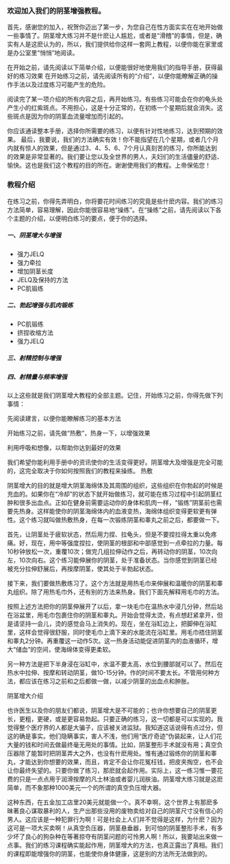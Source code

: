 ### 欢迎加入我们的阴茎增强教程。

首先，感谢您的加入，祝贺你迈出了第一步，为您自己在性方面实实在在地开始做一些事情了。阴茎增大练习并不是什麽让人尴尬，或者是“滑稽”的事情，但是，确实有人是这麽认为的，所以，我们提供给你这样一套网上教程，以便你能在家里或是办公室里“悄悄”地阅读。

在开始之前，请先阅读以下简单介绍，以便能很好地使用我们的指导手册，获得最好的练习效果
在开始练习之前，请先阅读所有的“介绍”，以便你能瞭解正确的操作手法以及过度练习可能产生的危险。

阅读完了某一项介绍的所有内容之后，再开始练习。有些练习可能会在你的龟头处产生小的红紫斑点。不用担心，这是十分正常的，在初练一个星期后就会消失。这些斑点是因为你的阴茎血流量增加而引起的。

你应该通读整本手册，选择你所需要的练习，以便有针对性地练习，达到预期的效果。
最后，我要说，我们的方法确实有效！你不能指望在几个星期，或者几个月内就有惊人的效果，但是通过3、4、5、6、7个月认真刻苦的练习，你所能达到的效果是非常显著的。我们要让您以及全世界的男人，夫妇们的生活儘量的舒适、愉快。这也是我们这个教程的目的所在。谢谢使用我们的教程。上帝保佑您！

### 教程介绍

  在练习之前，你得先弄明白，你将要花时间练习的究竟是些什麽内容。我们的练习方法简单，容易理解，因此你能很容易地“操练”。在“操练”之前，请先阅读以下各个主题的介绍，以便明白练习的要点，便于你的选择。
##### 一、阴茎增大与增强

* 强力JELQ
* 强力牵拉
* 增加阴茎长度
* JELQ及保持的方法
* PC肌锻练


##### 二、勃起增强与肌肉锻练
* PC肌锻练
* 挤捏收缩方法
* 强力JELQ

##### 三、射精控制与增强

##### 四、射精量与频率增强

以上这些就是我们阴茎增大教程的全部主题。记住，开始练习之前，你得先做下列事情：

先阅读建言，以便你能瞭解练习的基本方法

开始练习之前，请先做“热敷”，热身一下，以增强效果

利用呼吸和想像，以帮助你达到最好的效果

我们希望你能利用手册中的资讯使你的生活变得更好。阴茎增大及增强是完全可能的，这完全取决于你如何按照我们的教程来操练。
热敷

阴茎增大的目的就是增大阴茎海绵体及其周围的组织，这些组织在你勃起的时候是充血的。如果你在“冷却”的状态下就开始做练习，就可能在练习过程中引起阴茎红肿和很多出血点。正如在健身前需要运动你的身体和肌肉一样，“锻练”阴茎前也需要先热身。这样能使你的阴茎海绵体内的血液变热，海绵体组织变得更软更有弹性。这个练习就叫做热敷热身，在每一次锻练阴茎和睾丸之前之后，都要做一下。

首先，让阴茎处于疲软状态，然后用力捏、拉龟头，但是不要捏拉得太重以免疼痛。好，现在，用中等强度捏拉，使阴茎的根部和中部感觉到一点牵拉的力量。每10秒钟放松一次，重覆10次；做完几组拉伸动作之后，再转动你的阴茎，10次向左，10次向右。这个练习能伸展你的阴茎，处于准备状态。当你感觉到阴茎已经被充分拉伸舒展后，再按摩阴茎，使其处于半勃起状态。

接下来，我们要做热敷练习了。这个方法就是用热毛巾来伸展和温暖你的阴茎和睾丸组织。除了用热毛巾外，还有别的方法来热身。我们下面先解释用毛巾的方法。

按照上述方法把你的阴茎伸展开了以后，拿一块毛巾在温热水中浸几分钟，然后站在浴盆里，用毛巾包裹住你的阴茎和睾丸。开始会觉得太烫，有点想赶紧拿开，但是请坚持一会儿，烫的感觉会马上消失的。现在，坐在浴缸边上，把脚伸在浴缸里，这样会觉得很舒服，同时使毛巾上滴下来的水能流在浴缸里。用毛巾捂住阴茎和睾丸2分钟。再重覆这一动作5次。这一热身活动能促进阴茎内的血液循环，增大“储血”的空间，使海绵体变得更柔软。

另一种方法是把下半身浸在浴缸中，水温不要太高，水位到腰部就可以了。然后在热水中拉伸、按摩和转动阴茎，做10-15分钟。作的时间不要太长。不管用何种方法，都应该在练习之前和之后都做一做，以减少阴茎的出血点和肿胀。

阴茎增大介绍

也许医生以及你的朋友们都说，阴茎增大是不可能的；也许你想要自己的阴茎更长，更粗，更硬，或是更容易勃起。只要正确的练习，这一切都是可以实现的。我觉得整个医疗界的人都是大骗子，应该被关进监狱。我知道这话说得有点过分，但这的确是事实。他们隐瞒事实，害人不浅，他们用“医疗奇迹”伪装起来，让人们花大量的钱和时间去做最终毫无用处的事情。比如，阴茎整形手术就没有用；真空负压器除了能暂时把阴茎弄大之外，也没有什麽用处。惟有通过锻练你的阴茎和睾丸，才能达到你想要的效果，而且，肯定不会让你花冤枉钱，把皮夹掏空，也不会让你最终失望的。只要你做了练习，那麽就会起作用。实际上，这一练习惟一要花费的只是一点点用于润滑按摩的凡士林油或者婴儿润肤油。阴茎增大练习就是这麽简单，而不象那种1000美元一个的所谓的真空负压增大器。

这种东西，在五金加工店里20美元就能做一个。真不幸啊，这个世界上有那麽多昧著良心谋取暴利的人，生产出那些没用的废物卖给对自己的阴茎尺寸没有信心的男人。这应该是一种犯罪行为啊！可是社会上人们并不觉得是这样，为什麽？因为这可是一项大买卖啊！从真空负压器，阴茎悬垂器，到可怕的阴茎整形手术，有多少坏了良心的狗杂种在等著掠夺有阴茎问题的可怜男人啊！所以，我要站出来做一点事。我们的练习课程确实能起作用，阴茎增大的方法，也真正露出了真相。我们的课程即能增强你的阴茎，也能使你身体健康，这是别的方法所无法做到的。
